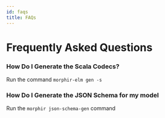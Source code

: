 ```yaml
---
id: faqs
title: FAQs
---
```


# Frequently Asked Questions

### How Do I Generate the Scala Codecs? 
Run the command `morphir-elm gen -s`

### How Do I Generate the JSON Schema for my model
Run the `morphir json-schema-gen` command 